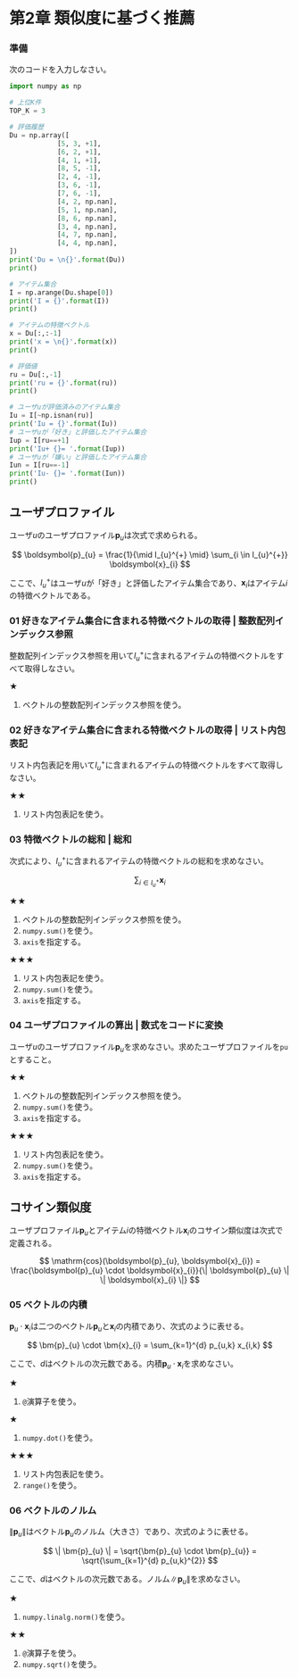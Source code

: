 <script type="text/x-mathjax-config">MathJax.Hub.Config({tex2jax:{inlineMath:[['\$','\$'],['\\(','\\)']],processEscapes:true},CommonHTML: {matchFontHeight:false}});</script>
<script type="text/javascript" async src="https://cdnjs.cloudflare.com/ajax/libs/mathjax/2.7.1/MathJax.js?config=TeX-MML-AM_CHTML"></script>

# 第2章 類似度に基づく推薦

### 準備
次のコードを入力しなさい。

```python
import numpy as np

# 上位K件
TOP_K = 3

# 評価履歴
Du = np.array([
            [5, 3, +1],
            [6, 2, +1],
            [4, 1, +1],
            [8, 5, -1],
            [2, 4, -1],
            [3, 6, -1],
            [7, 6, -1],
            [4, 2, np.nan],
            [5, 1, np.nan],
            [8, 6, np.nan],
            [3, 4, np.nan],
            [4, 7, np.nan],
            [4, 4, np.nan],
])
print('Du = \n{}'.format(Du))
print()

# アイテム集合
I = np.arange(Du.shape[0])
print('I = {}'.format(I))
print()

# アイテムの特徴ベクトル
x = Du[:,:-1]
print('x = \n{}'.format(x))
print()

# 評価値
ru = Du[:,-1]
print('ru = {}'.format(ru))
print()

# ユーザuが評価済みのアイテム集合
Iu = I[~np.isnan(ru)]
print('Iu = {}'.format(Iu))
# ユーザuが「好き」と評価したアイテム集合
Iup = I[ru==+1]
print('Iu+ {}= '.format(Iup))
# ユーザuが「嫌い」と評価したアイテム集合
Iun = I[ru==-1]
print('Iu- {}= '.format(Iun))
print()
```

## ユーザプロファイル

ユーザ$u$のユーザプロファイル$\boldsymbol{p}_{u}$は次式で求められる。

$$
\boldsymbol{p}_{u} = \frac{1}{\mid I_{u}^{+} \mid} \sum_{i \in I_{u}^{+}} \boldsymbol{x}_{i}
$$

ここで、$I_{u}^{+}$はユーザ$u$が「好き」と評価したアイテム集合であり、$\boldsymbol{x}_{i}$はアイテム$i$の特徴ベクトルである。

### 01 好きなアイテム集合に含まれる特徴ベクトルの取得 | 整数配列インデックス参照
整数配列インデックス参照を用いて$I_{u}^{+}$に含まれるアイテムの特徴ベクトルをすべて取得しなさい。

★
1. ベクトルの整数配列インデックス参照を使う。

### 02 好きなアイテム集合に含まれる特徴ベクトルの取得 | リスト内包表記
リスト内包表記を用いて$I_{u}^{+}$に含まれるアイテムの特徴ベクトルをすべて取得しなさい。

★★
1. リスト内包表記を使う。

### 03 特徴ベクトルの総和 | 総和
次式により、$I_{u}^{+}$に含まれるアイテムの特徴ベクトルの総和を求めなさい。

$$
\sum_{i \in I_{u}^{+}} \boldsymbol{x}_{i}
$$

★★
1. ベクトルの整数配列インデックス参照を使う。
2. `numpy.sum()`を使う。
3. `axis`を指定する。

★★★
1. リスト内包表記を使う。
2. `numpy.sum()`を使う。
3. `axis`を指定する。

### 04 ユーザプロファイルの算出 | 数式をコードに変換
ユーザ$u$のユーザプロファイル$\boldsymbol{p}_{u}$を求めなさい。求めたユーザプロファイルを`pu`とすること。

★★
1. ベクトルの整数配列インデックス参照を使う。
2. `numpy.sum()`を使う。
3. `axis`を指定する。

★★★
1. リスト内包表記を使う。
2. `numpy.sum()`を使う。
3. `axis`を指定する。

## コサイン類似度

ユーザプロファイル$\boldsymbol{p}_{u}$とアイテム$i$の特徴ベクトル$\boldsymbol{x}_{i}$のコサイン類似度は次式で定義される。

$$
\mathrm{cos}(\boldsymbol{p}_{u}, \boldsymbol{x}_{i}) = \frac{\boldsymbol{p}_{u} \cdot \boldsymbol{x}_{i}}{\| \boldsymbol{p}_{u} \| \| \boldsymbol{x}_{i} \|}
$$

### 05 ベクトルの内積

$\boldsymbol{p}_{u} \cdot \boldsymbol{x}_{i}$は二つのベクトル$\boldsymbol{p}_{u}$と$\boldsymbol{x}_{i}$の内積であり、次式のように表せる。

$$
\bm{p}_{u} \cdot \bm{x}_{i} = \sum_{k=1}^{d} p_{u,k} x_{i,k}
$$

ここで、$d$はベクトルの次元数である。内積$\boldsymbol{p}_{u} \cdot \boldsymbol{x}_{i}$を求めなさい。

★
1. `@`演算子を使う。

★
1. `numpy.dot()`を使う。

★★★
1. リスト内包表記を使う。
2. `range()`を使う。

### 06 ベクトルのノルム

$\| \bm{p}_{u} \|$はベクトル$\bm{p}_{u}$のノルム（大きさ）であり、次式のように表せる。

$$
\| \bm{p}_{u} \| = \sqrt{\bm{p}_{u} \cdot \bm{p}_{u}} = \sqrt{\sum_{k=1}^{d} p_{u,k}^{2}}
$$

ここで、$d$はベクトルの次元数である。ノルム$\| \bm{p}_{u} \|$を求めなさい。

★
1. `numpy.linalg.norm()`を使う。

★★
1. `@`演算子を使う。
2. `numpy.sqrt()`を使う。








